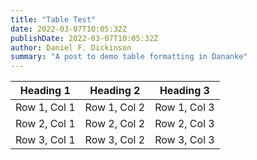 ```yaml
---
title: "Table Test"
date: 2022-03-07T10:05:32Z
publishDate: 2022-03-07T10:05:32Z
author: Daniel F. Dickinson
summary: "A post to demo table formatting in Dananke"
---
```


| Heading 1 | Heading 2 | Heading 3 |
|-----------|-----------|-----------|
| Row 1, Col 1| Row 1, Col 2 | Row 1, Col 3 |
| Row 2, Col 1| Row 2, Col 2 | Row 2, Col 3 |
| Row 3, Col 1| Row 3, Col 2 | Row 3, Col 3 |
